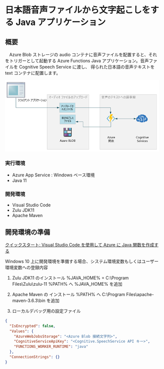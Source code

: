 # 日本語音声ファイルから文字起こしをする Java アプリケーション

## 概要
　Azure Blob ストレージの audio コンテナに音声ファイルを配置すると、それをトリガーとして起動する Azure Functions Java アプリケーション。音声ファイルを Cognitive Speech Service に渡し、 得られた日本語の音声テキストを text コンテナに配置します。

 <img src="/images/workflow.png" title="workflow">

### 実行環境
- Azure App Service : Windows ベース環境
- Java 11

### 開発環境
- Visual Studio Code
- Zulu JDK11
- Apache Maven

## 開発環境の準備

[クイックスタート: Visual Studio Code を使用して Azure に Java 関数を作成する](https://docs.microsoft.com/ja-jp/azure/azure-functions/create-first-function-vs-code-java)

Windows 10 上に開発環境を準備する場合、システム環境変数もしくはユーザー環境変数への登録内容

1. Zulu JDK11 のインストール
%JAVA_HOME% = C:\Program Files\Zulu\zulu-11
%PATH% へ %JAVA_HOME% を追加

2. Apache Maven の インストール
%PATH% へ C:\Program Files\apache-maven-3.6.3\bin を追加

3. ローカルデバッグ用の設定ファイル
```json:local.settings.json
{
  "IsEncrypted": false,
  "Values": {
    "AzureWebJobsStorage": "<Azure Blob 接続文字列>",
    "CognitiveServiceApiKey": "<Cognitive.SpeechService API キー>",
    "FUNCTIONS_WORKER_RUNTIME": "java"
  },
  "ConnectionStrings": {}
}
```
